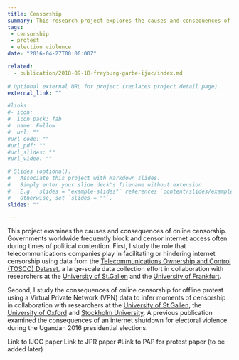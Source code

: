 ```yaml
---
title: Censorship
summary: This research project explores the causes and consequences of online censorship.
tags:
 - censorship
 - protest
 - election violence
date: "2016-04-27T00:00:00Z"

related:
  - publication/2018-09-18-freyburg-garbe-ijoc/index.md
  
# Optional external URL for project (replaces project detail page).
external_link: ""

#links:
#- icon: 
#  icon_pack: fab
#  name: Follow
#  url: ""
#url_code: ""
#url_pdf: ""
#url_slides: ""
#url_video: ""

# Slides (optional).
#   Associate this project with Markdown slides.
#   Simply enter your slide deck's filename without extension.
#   E.g. `slides = "example-slides"` references `content/slides/example-slides.md`.
#   Otherwise, set `slides = ""`.
slides: ""

---
```


This project examines the causes and consequences of online censorship. Governments worldwide frequently block and censor internet access often during times of political contention. First, I study the role that telecommunications companies play in facilitating or hindering internet censorship using data from the [Telecommunications Ownership and Control (TOSCO) Dataset](https://tosco.shinyapps.io/data/), a large-scale data collection effort in collaboration with researchers at the [University of St.Gallen](https://www.unisg.ch/en/) and the [University of Frankfurt](https://www.uni-frankfurt.de/de?locale=de). 

Second, I study the consequences of online censorship for offline protest using a Virtual Private Network (VPN) data to infer moments of censorship in collaboration with researchers at the [University of St.Gallen](https://www.unisg.ch/en/), the [University of Oxford](https://www.unisg.ch/en/) and [Stockholm University](https://www.unisg.ch/en/). A previous publication examined the consequences of an internet shutdown for electoral violence during the Ugandan 2016 presidential elections. 


Link to IJOC paper
Link to JPR paper
#Link to PAP for protest paper (to be added later)

